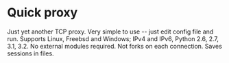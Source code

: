# Quick proxy #

Just yet another TCP proxy. Very simple to use -- just edit config file and run.
Supports Linux, Freebsd and Windows; IPv4 and IPv6, Python 2.6, 2.7, 3.1, 3.2.
No external modules required. Not forks on each connection. Saves sessions in
files.
